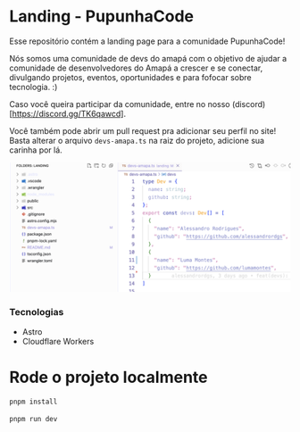 # Landing - PupunhaCode

Esse repositório contém a landing page para a comunidade PupunhaCode!

Nós somos uma comunidade de devs do amapá com o objetivo de ajudar a comunidade de desenvolvedores do Amapá a crescer e se conectar, divulgando projetos, eventos, oportunidades e para fofocar sobre tecnologia. :)

Caso você queira participar da comunidade, entre no nosso (discord)[https://discord.gg/TK6qawcd].

Você também pode abrir um pull request pra adicionar seu perfil no site! Basta alterar o arquivo `devs-amapa.ts` na raiz do projeto, adicione sua carinha por lá.

![alt text](image.png)

### Tecnologias
  - Astro
  - Cloudflare Workers


# Rode o projeto localmente

```sh
pnpm install
```

```sh
pnpm run dev
```
